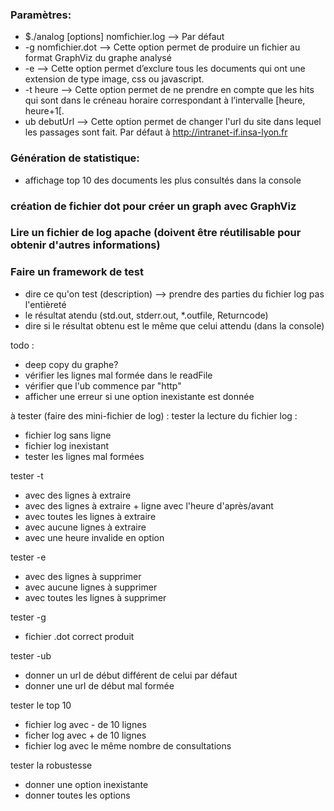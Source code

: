 ### Paramètres:
- $./analog [options] nomfichier.log  -->  Par défaut
- -g nomfichier.dot  -->  Cette option permet de produire un fichier au format GraphViz du graphe analysé
- -e  -->  Cette option permet d’exclure tous les documents qui ont une extension de type image, css ou javascript.
- -t heure  -->  Cette option permet de ne prendre en compte que les hits qui sont dans le créneau horaire correspondant à l’intervalle [heure, heure+1[.
- ub debutUrl  -->  Cette option permet de changer l'url du site dans lequel les passages sont fait. Par défaut à http://intranet-if.insa-lyon.fr

### Génération de statistique:
- affichage top 10 des documents les plus consultés dans la console

### création de fichier dot pour créer un graph avec GraphViz

### Lire un fichier de log apache (doivent être réutilisable pour obtenir d'autres informations)

### Faire un framework de test
- dire ce qu'on test (description) --> prendre des parties du fichier log pas l'entièreté
- le résultat atendu (std.out, stderr.out, *.outfile, Returncode)
- dire si le résultat obtenu est le même que celui attendu (dans la console)

todo :
- deep copy du graphe?
- vérifier les lignes mal formée dans le readFile
- vérifier que l'ub commence par "http"
- afficher une erreur si une option inexistante est donnée


à tester (faire des mini-fichier de log) :
tester la lecture du fichier log :
- fichier log sans ligne
- fichier log inexistant
- tester les lignes mal formées

tester -t
- avec des lignes à extraire
- avec des lignes à extraire + ligne avec l'heure d'après/avant
- avec toutes les lignes à extraire
- avec aucune lignes à extraire
- avec une heure invalide en option

tester -e
- avec des lignes à supprimer
- avec aucune lignes à supprimer
- avec toutes les lignes à supprimer

tester -g
- fichier .dot correct produit

tester -ub
- donner un url de début différent de celui par défaut
- donner une url de début mal formée

tester le top 10
- fichier log avec - de 10 lignes
- ficher log avec + de 10 lignes
- fichier log avec le même nombre de consultations

tester la robustesse
- donner une option inexistante
- donner toutes les options
